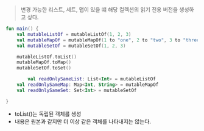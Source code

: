 > 변경 가능한 리스트, 세트, 맵이 있을 떄 해당 컬렉션의 읽기 전용 버전을 생성하고 싶다.
>

```kotlin
fun main() {
    val mutableListOf = mutableListOf(1, 2, 3)
    val mutableMapOf = mutableMapOf(1 to "one", 2 to "two", 3 to "three")
    val mutableSetOf = mutableSetOf(1, 2, 3)

    mutableListOf.toList()
    mutableMapOf.toMap()
    mutableSetOf.toSet()

		val readOnlySameList: List<Int> = mutableListOf
    val readOnlySameMap: Map<Int, String> = mutableMapOf
    val readOnlySameSet: Set<Int> = mutableSetOf

}
```

- toList()는 독립된 객체를 생성
- 내용은 원본과 같지만 더 이상 같은 객체를 나타내지는 않는다.